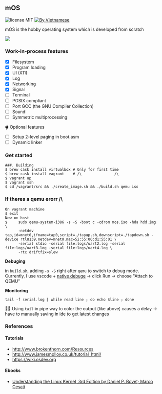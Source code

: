## mOS

![license MIT](https://img.shields.io/badge/license-MIT-blue>)
[![By Vietnamese](https://raw.githubusercontent.com/webuild-community/badge/master/svg/by.svg)](https://webuild.community)

mOS is the hobby operating system which is developed from scratch

[![](http://i3.ytimg.com/vi/-I3gCIqPkuU/maxresdefault.jpg)](https://www.youtube.com/watch?v=-I3gCIqPkuU "mOS demo")

### Work-in-process features

- [x] Filesystem
- [x] Program loading
- [x] UI (X11)
- [x] Log
- [x] Networking
- [x] Signal
- [ ] Terminal
- [ ] POSIX compliant
- [ ] Port GCC (the GNU Compiler Collection)
- [ ] Sound
- [ ] Symmetric multiprocessing

🍀 Optional features

- [ ] Setup 2-level paging in boot.asm
- [ ] Dynamic linker

### Get started

```
###. Building
$ brew cask install virtualbox # Only for first time
$ brew cask install vagrant    # /\               /\
$ vagrant up
$ vagrant ssh
$ cd /vagrant/src && ./create_image.sh && ./build.sh qemu iso
```

### If theres a qemu erorr /\
```
On vagrant machine
$ exit
Now on host
$     sudo qemu-system-i386 -s -S -boot c -cdrom mos.iso -hda hdd.img \
      -netdev tap,id=mnet0,ifname=tap0,script=./tapup.sh,downscript=./tapdown.sh -device rtl8139,netdev=mnet0,mac=52:55:00:d1:55:01 \
      -serial stdio -serial file:logs/uart2.log -serial file:logs/uart3.log -serial file:logs/uart4.log \
      -rtc driftfix=slew
```

**Debuging**

in `build.sh`, adding `-s -S` right after `qemu` to switch to debug mode. Currently, I use vscode + [native debuge](https://marketplace.visualstudio.com/items?itemName=webfreak.debug) -> click Run -> choose "Attach to QEMU"

**Monitoring**

```
tail -f serial.log | while read line ; do echo $line ; done
```

✍🏻 Using `tail` in pipe way to color the output (like above) causes a delay -> have to manually saving in ide to get latest changes

### References

#### Tutorials

- http://www.brokenthorn.com/Resources
- http://www.jamesmolloy.co.uk/tutorial_html/
- https://wiki.osdev.org

#### Ebooks

- [Understanding the Linux Kernel, 3rd Edition by Daniel P. Bovet; Marco Cesati](https://learning.oreilly.com/library/view/understanding-the-linux/0596005652/)

